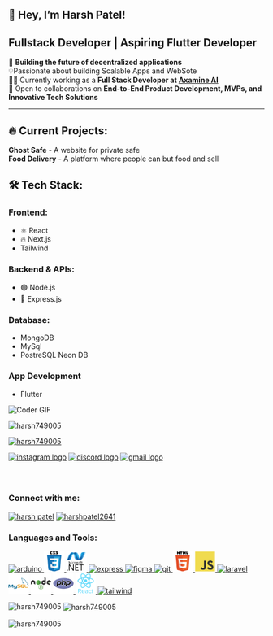 <h2 align="left">👋 Hey, I’m Harsh Patel! </h2>

## Fullstack Developer | Aspiring Flutter Developer 


🚀 **Building the future of decentralized applications**   
💡Passionate about building Scalable Apps and WebSote   
👨‍💻 Currently working as a **Full Stack Developer at [Axamine AI](https://www.axamine.in/)**    
🎯 Open to collaborations on **End-to-End Product Development, MVPs, and Innovative Tech Solutions**  

---  

## 🔥 Current Projects:  
**Ghost Safe** - A website for private safe  
**Food Delivery** - A platform where people can but food and sell  

## 🛠️ Tech Stack:

### Frontend:
- ⚛️ React
- 🔥 Next.js
- Tailwind

### Backend & APIs:
- 🟢 Node.js
- 💼 Express.js
### Database:
- MongoDB 
- MySql
- PostreSQL Neon DB
### App Development
- Flutter 
<img alt="Coder GIF" height=250 width=350 src="https://qph.cf2.quoracdn.net/main-qimg-2719b077f47664e19436779c46f8e750" />



<p align="left"> <img src="https://komarev.com/ghpvc/?username=harsh749005&label=Profile%20views&color=0e75b6&style=flat" alt="harsh749005" /> </p>

<p align="left"> <a href="https://github.com/ryo-ma/github-profile-trophy"><img src="https://github-profile-trophy.vercel.app/?username=harsh749005" alt="harsh749005" /></a> </p>

<div align="left">
  <a href="https://www.instagram.com/harshpatel2461/">
  <img src="https://img.shields.io/static/v1?message=Instagram&logo=instagram&label=&color=E4405F&logoColor=white&labelColor=&style=for-the-badge" height="35" alt="instagram logo"  /></a>
 <a href="https://discord.com/channels/@me">
  <img src="https://img.shields.io/static/v1?message=Discord&logo=discord&label=&color=7289DA&logoColor=white&labelColor=&style=for-the-badge" height="35" alt="discord logo"  /></a>
  <a href="https://mail.google.com/mail/u/0/#inbox">
  <img src="https://img.shields.io/static/v1?message=Gmail&logo=gmail&label=&color=D14836&logoColor=white&labelColor=&style=for-the-badge" height="35" alt="gmail logo"  /></a>
  <a href="https://www.linkedin.com/in/harsh-patel-24a142223/"
  <img src="https://img.shields.io/static/v1?message=LinkedIn&logo=linkedin&label=&color=0077B5&logoColor=white&labelColor=&style=for-the-badge" height="35" alt="linkedin logo"  />
  </a>
</div>

###

<br clear="both">

<h3 align="left">Connect with me:</h3>
<p align="left">
<a href="https://linkedin.com/in/harsh patel" target="blank"><img align="center" src="https://raw.githubusercontent.com/rahuldkjain/github-profile-readme-generator/master/src/images/icons/Social/linked-in-alt.svg" alt="harsh patel" height="30" width="40" /></a>
<a href="https://instagram.com/harshpatel2641" target="blank"><img align="center" src="https://raw.githubusercontent.com/rahuldkjain/github-profile-readme-generator/master/src/images/icons/Social/instagram.svg" alt="harshpatel2641" height="30" width="40" /></a>
</p>

<h3 align="left">Languages and Tools:</h3>
<p align="left"> 
  <a href="https://www.arduino.cc/" target="_blank" rel="noreferrer">
  <img src="https://cdn.worldvectorlogo.com/logos/arduino-1.svg" alt="arduino" width="40" height="40"/> </a> <a href="https://www.w3schools.com/css/" target="_blank" rel="noreferrer"> 
    <img src="https://raw.githubusercontent.com/devicons/devicon/master/icons/css3/css3-original-wordmark.svg" alt="css3" width="40" height="40"/> 
  </a> 
  <a href="https://dotnet.microsoft.com/" target="_blank" rel="noreferrer">
      <img src="https://raw.githubusercontent.com/devicons/devicon/master/icons/dot-net/dot-net-original-wordmark.svg" alt="dotnet" width="40" height="40"/> 
  </a> 
  <a href="https://expressjs.com" target="_blank" rel="noreferrer"> 
<img src="https://cdn.jsdelivr.net/gh/devicons/devicon@latest/icons/express/express-original-wordmark.svg" alt="express" width="40" height="40" />

  </a> 
  <a href="https://www.figma.com/" target="_blank" rel="noreferrer"> 
    <img src="https://www.vectorlogo.zone/logos/figma/figma-icon.svg" alt="figma" width="40" height="40"/> 
  </a> 
  <a href="https://git-scm.com/" target="_blank" rel="noreferrer"> 
    <img src="https://www.vectorlogo.zone/logos/git-scm/git-scm-icon.svg" alt="git" width="40" height="40"/> 
  </a> 
  <a href="https://www.w3.org/html/" target="_blank" rel="noreferrer"> 
    <img src="https://raw.githubusercontent.com/devicons/devicon/master/icons/html5/html5-original-wordmark.svg" alt="html5" width="40" height="40"/>
  </a> 
  <a href="https://developer.mozilla.org/en-US/docs/Web/JavaScript" target="_blank" rel="noreferrer"> 
    <img src="https://raw.githubusercontent.com/devicons/devicon/master/icons/javascript/javascript-original.svg" alt="javascript" width="40" height="40"/> 
  </a> <a href="https://laravel.com/" target="_blank" rel="noreferrer"> 
  <img src="https://cdn.jsdelivr.net/gh/devicons/devicon@latest/icons/laravel/laravel-original.svg"  alt="laravel" width="40" height="40"/>
  </a> 
  <a href="https://www.mysql.com/" target="_blank" rel="noreferrer"> 
    <img src="https://raw.githubusercontent.com/devicons/devicon/master/icons/mysql/mysql-original-wordmark.svg" alt="mysql" width="40" height="40"/>
  </a>
  <a href="https://nodejs.org" target="_blank" rel="noreferrer"> 
    <img src="https://raw.githubusercontent.com/devicons/devicon/master/icons/nodejs/nodejs-original-wordmark.svg" alt="nodejs" width="40" height="40"/> 
  </a> 
  <a href="https://www.php.net" target="_blank" rel="noreferrer"> 
    <img src="https://raw.githubusercontent.com/devicons/devicon/master/icons/php/php-original.svg" alt="php" width="40" height="40"/>
  </a> 
  <a href="https://reactjs.org/" target="_blank" rel="noreferrer"> 
    <img src="https://raw.githubusercontent.com/devicons/devicon/master/icons/react/react-original-wordmark.svg" alt="react" width="40" height="40"/> 
  </a> 
  <a href="https://tailwindcss.com/" target="_blank" rel="noreferrer"> 
    <img src="https://www.vectorlogo.zone/logos/tailwindcss/tailwindcss-icon.svg" alt="tailwind" width="40" height="40"/>
  </a>
</p>

<p><img align="left" src="https://github-readme-stats.vercel.app/api/top-langs?username=harsh749005&show_icons=true&locale=en&layout=compact" alt="harsh749005" /></p>

<p>&nbsp;<img align="center" src="https://github-readme-stats.vercel.app/api?username=harsh749005&show_icons=true&locale=en" alt="harsh749005" /></p>

<p><img align="center" src="https://github-readme-streak-stats.herokuapp.com/?user=harsh749005&" alt="harsh749005" /></p>

###
